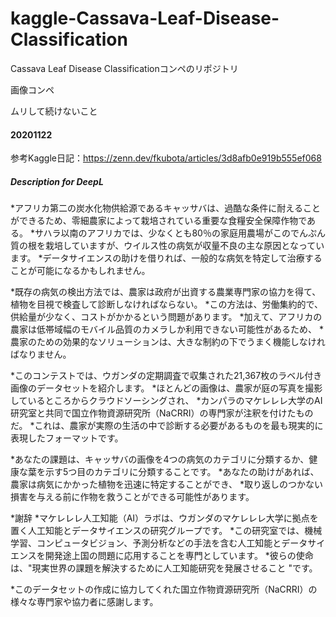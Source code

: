 # kaggle-Cassava-Leaf-Disease-Classification
Cassava Leaf Disease Classificationコンペのリポジトリ

画像コンペ

ムリして続けないこと

#### 20201122
参考Kaggle日記：https://zenn.dev/fkubota/articles/3d8afb0e919b555ef068

##### Description for DeepL
*アフリカ第二の炭水化物供給源であるキャッサバは、過酷な条件に耐えることができるため、零細農家によって栽培されている重要な食糧安全保障作物である。
*サハラ以南のアフリカでは、少なくとも80％の家庭用農場がこのでんぷん質の根を栽培していますが、ウイルス性の病気が収量不良の主な原因となっています。
*データサイエンスの助けを借りれば、一般的な病気を特定して治療することが可能になるかもしれません。

*既存の病気の検出方法では、農家は政府が出資する農業専門家の協力を得て、植物を目視で検査して診断しなければならない。
*この方法は、労働集約的で、供給量が少なく、コストがかかるという問題があります。
*加えて、アフリカの農家は低帯域幅のモバイル品質のカメラしか利用できない可能性があるため、
*農家のための効果的なソリューションは、大きな制約の下でうまく機能しなければなりません。

*このコンテストでは、ウガンダの定期調査で収集された21,367枚のラベル付き画像のデータセットを紹介します。
*ほとんどの画像は、農家が庭の写真を撮影しているところからクラウドソーシングされ、
*カンパラのマケレレレ大学のAI研究室と共同で国立作物資源研究所（NaCRRI）の専門家が注釈を付けたものだ。
*これは、農家が実際の生活の中で診断する必要があるものを最も現実的に表現したフォーマットです。

*あなたの課題は、キャッサバの画像を4つの病気のカテゴリに分類するか、健康な葉を示す5つ目のカテゴリに分類することです。
*あなたの助けがあれば、農家は病気にかかった植物を迅速に特定することができ、
*取り返しのつかない損害を与える前に作物を救うことができる可能性があります。

*謝辞
*マケレレレ人工知能（AI）ラボは、ウガンダのマケレレレ大学に拠点を置く人工知能とデータサイエンスの研究グループです。
*この研究室では、機械学習、コンピュータビジョン、予測分析などの手法を含む人工知能とデータサイエンスを開発途上国の問題に応用することを専門としています。
*彼らの使命は、"現実世界の課題を解決するために人工知能研究を発展させること "です。

*このデータセットの作成に協力してくれた国立作物資源研究所（NaCRRI）の様々な専門家や協力者に感謝します。
